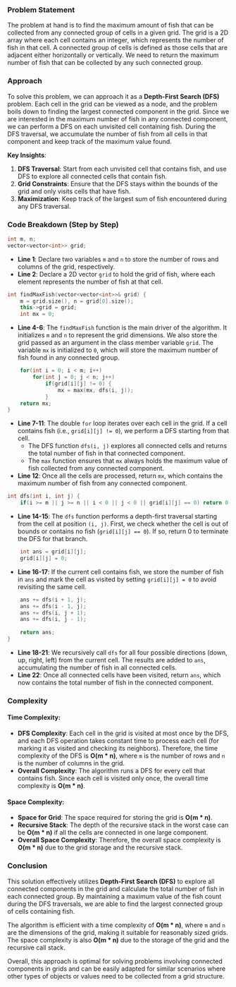 ### Problem Statement

The problem at hand is to find the maximum amount of fish that can be collected from any connected group of cells in a given grid. The grid is a 2D array where each cell contains an integer, which represents the number of fish in that cell. A connected group of cells is defined as those cells that are adjacent either horizontally or vertically. We need to return the maximum number of fish that can be collected by any such connected group.

### Approach

To solve this problem, we can approach it as a **Depth-First Search (DFS)** problem. Each cell in the grid can be viewed as a node, and the problem boils down to finding the largest connected component in the grid. Since we are interested in the maximum number of fish in any connected component, we can perform a DFS on each unvisited cell containing fish. During the DFS traversal, we accumulate the number of fish from all cells in that component and keep track of the maximum value found.

**Key Insights**:
1. **DFS Traversal**: Start from each unvisited cell that contains fish, and use DFS to explore all connected cells that contain fish.
2. **Grid Constraints**: Ensure that the DFS stays within the bounds of the grid and only visits cells that have fish.
3. **Maximization**: Keep track of the largest sum of fish encountered during any DFS traversal.

### Code Breakdown (Step by Step)

```cpp
int m, n;
vector<vector<int>> grid;
```
- **Line 1**: Declare two variables `m` and `n` to store the number of rows and columns of the grid, respectively.
- **Line 2**: Declare a 2D vector `grid` to hold the grid of fish, where each element represents the number of fish at that cell.

```cpp
int findMaxFish(vector<vector<int>>& grid) {
    m = grid.size(), n = grid[0].size();
    this->grid = grid;
    int mx = 0;
```
- **Line 4-6**: The `findMaxFish` function is the main driver of the algorithm. It initializes `m` and `n` to represent the grid dimensions. We also store the grid passed as an argument in the class member variable `grid`. The variable `mx` is initialized to `0`, which will store the maximum number of fish found in any connected group.
  
```cpp
    for(int i = 0; i < m; i++)
        for(int j = 0; j < n; j++)
            if(grid[i][j] != 0) {
                mx = max(mx, dfs(i, j));
            }
    return mx;
}
```
- **Line 7-11**: The double `for` loop iterates over each cell in the grid. If a cell contains fish (i.e., `grid[i][j] != 0`), we perform a DFS starting from that cell.
  - The DFS function `dfs(i, j)` explores all connected cells and returns the total number of fish in that connected component.
  - The `max` function ensures that `mx` always holds the maximum value of fish collected from any connected component.
- **Line 12**: Once all the cells are processed, return `mx`, which contains the maximum number of fish from any connected component.

```cpp
int dfs(int i, int j) {
    if(i >= m || j >= n || i < 0 || j < 0 || grid[i][j] == 0) return 0;
```
- **Line 14-15**: The `dfs` function performs a depth-first traversal starting from the cell at position `(i, j)`. First, we check whether the cell is out of bounds or contains no fish (`grid[i][j] == 0`). If so, return 0 to terminate the DFS for that branch.
  
```cpp
    int ans = grid[i][j];
    grid[i][j] = 0;
```
- **Line 16-17**: If the current cell contains fish, we store the number of fish in `ans` and mark the cell as visited by setting `grid[i][j] = 0` to avoid revisiting the same cell.
  
```cpp
    ans += dfs(i + 1, j);
    ans += dfs(i - 1, j);
    ans += dfs(i, j + 1);
    ans += dfs(i, j - 1);
    
    return ans;
}
```
- **Line 18-21**: We recursively call `dfs` for all four possible directions (down, up, right, left) from the current cell. The results are added to `ans`, accumulating the number of fish in all connected cells.
- **Line 22**: Once all connected cells have been visited, return `ans`, which now contains the total number of fish in the connected component.

### Complexity

#### Time Complexity:
- **DFS Complexity**: Each cell in the grid is visited at most once by the DFS, and each DFS operation takes constant time to process each cell (for marking it as visited and checking its neighbors). Therefore, the time complexity of the DFS is **O(m * n)**, where `m` is the number of rows and `n` is the number of columns in the grid.
- **Overall Complexity**: The algorithm runs a DFS for every cell that contains fish. Since each cell is visited only once, the overall time complexity is **O(m * n)**.

#### Space Complexity:
- **Space for Grid**: The space required for storing the grid is **O(m * n)**.
- **Recursive Stack**: The depth of the recursive stack in the worst case can be **O(m * n)** if all the cells are connected in one large component.
- **Overall Space Complexity**: Therefore, the overall space complexity is **O(m * n)** due to the grid storage and the recursive stack.

### Conclusion

This solution effectively utilizes **Depth-First Search (DFS)** to explore all connected components in the grid and calculate the total number of fish in each connected group. By maintaining a maximum value of the fish count during the DFS traversals, we are able to find the largest connected group of cells containing fish.

The algorithm is efficient with a time complexity of **O(m * n)**, where `m` and `n` are the dimensions of the grid, making it suitable for reasonably sized grids. The space complexity is also **O(m * n)** due to the storage of the grid and the recursive call stack.

Overall, this approach is optimal for solving problems involving connected components in grids and can be easily adapted for similar scenarios where other types of objects or values need to be collected from a grid structure.